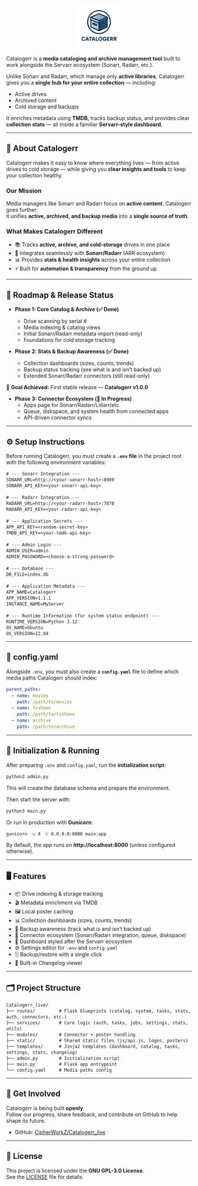 <p align="center">
  <img src="https://github.com/CipherWorkZ/Catalogerr_live/blob/main/static/logo/logo.png" alt="Catalogerr Logo" width="120"/>
</p>

Catalogerr is a **media cataloging and archive management tool** built to work alongside the Servarr ecosystem (Sonarr, Radarr, etc.).  

Unlike Sonarr and Radarr, which manage only **active libraries**, Catalogerr gives you a **single hub for your entire collection** — including:  
- Active drives  
- Archived content  
- Cold storage and backups  

It enriches metadata using **TMDB**, tracks backup status, and provides clear **collection stats** — all inside a familiar **Servarr-style dashboard**.  

---

## 🌟 About Catalogerr  

Catalogerr makes it easy to know where everything lives — from active drives to cold storage — while giving you **clear insights and tools** to keep your collection healthy.  

### Our Mission  
Media managers like Sonarr and Radarr focus on **active content**. Catalogerr goes further:  
it unifies **active, archived, and backup media** into a **single source of truth**.  

### What Makes Catalogerr Different  
- 📚 Tracks **active, archive, and cold-storage** drives in one place  
- 🔗 Integrates seamlessly with **Sonarr/Radarr** (ARR ecosystem)  
- 📊 Provides **stats & health insights** across your entire collection  
- ⚡ Built for **automation & transparency** from the ground up  

---

## 🚀 Roadmap & Release Status  

- **Phase 1: Core Catalog & Archive (✅ Done)**  
  - Drive scanning by serial #  
  - Media indexing & catalog views  
  - Initial Sonarr/Radarr metadata import (read-only)  
  - Foundations for cold storage tracking  

- **Phase 2: Stats & Backup Awareness (✅ Done)**  
  - Collection dashboards (sizes, counts, trends)  
  - Backup status tracking (see what is and isn’t backed up)  
  - Extended Sonarr/Radarr connectors (still read-only)  

🎉 **Goal Achieved:** First stable release — **Catalogerr v1.0.0**  

- **Phase 3: Connector Ecosystem (🚧 In Progress)**  
  - Apps page for Sonarr/Radarr/Lidarr/etc.  
  - Queue, diskspace, and system health from connected apps  
  - API-driven connector syncs  

---

## ⚙️ Setup Instructions  

Before running Catalogerr, you must create a **`.env` file** in the project root with the following environment variables:  

```env
# --- Sonarr Integration ---
SONARR_URL=http://<your-sonarr-host>:8989
SONARR_API_KEY=<your-sonarr-api-key>

# --- Radarr Integration ---
RADARR_URL=http://<your-radarr-host>:7878
RADARR_API_KEY=<your-radarr-api-key>

# --- Application Secrets ---
APP_API_KEY=<random-secret-key>
TMDB_API_KEY=<your-tmdb-api-key>

# --- Admin Login ---
ADMIN_USER=admin
ADMIN_PASSWORD=<choose-a-strong-password>

# --- Database ---
DB_FILE=index.db

# --- Application Metadata ---
APP_NAME=Catalogerr
APP_VERSION=1.1.1
INSTANCE_NAME=MyServer

# --- Runtime Information (for system status endpoint) ---
RUNTIME_VERSION=Python 3.12
OS_NAME=Ubuntu
OS_VERSION=22.04
```

---

## 📂 config.yaml  

Alongside `.env`, you must also create a **`config.yaml`** file to define which media paths Catalogerr should index:  

```yaml
parent_paths:
  - name: movies
    path: /path/to/movies
  - name: tvshows
    path: /path/to/tvshows
  - name: archive
    path: /path/to/archive
```

---

## 🚀 Initialization & Running  

After preparing `.env` and `config.yaml`, run the **initialization script**:  

```bash
python3 admin.py
```

This will create the database schema and prepare the environment.  

Then start the server with:  

```bash
python3 main.py
```

Or run in production with **Gunicorn**:  

```bash
gunicorn -w 4 -b 0.0.0.0:8000 main:app
```

By default, the app runs on **http://localhost:8000** (unless configured otherwise).  

---

## 🖥️ Features  

- 📦 Drive indexing & storage tracking  
- 🎬 Metadata enrichment via TMDB  
- 🖼️ Local poster caching  
- 📊 Collection dashboards (sizes, counts, trends)  
- 💾 Backup awareness (track what is and isn’t backed up)  
- 🔌 Connector ecosystem (Sonarr/Radarr integration, queue, diskspace)  
- 📑 Dashboard styled after the Servarr ecosystem  
- ⚙️ Settings editor for `.env` and `config.yaml`  
- 🗄️ Backup/restore with a single click  
- 📜 Built-in Changelog viewer  

---

## 🗂️ Project Structure  

```
Catalogerr_live/
├── routes/         # Flask blueprints (catalog, system, tasks, stats, auth, connectors, etc.)
├── services/       # Core logic (auth, tasks, jobs, settings, stats, utils)
├── modules/        # Connector + poster handling
├── static/         # Shared static files (js/api.js, logos, posters)
├── templates/      # Jinja2 templates (dashboard, catalog, tasks, settings, stats, changelog)
├── admin.py        # Initialization script
├── main.py         # Flask app entrypoint
└── config.yaml     # Media paths config
```

---

## 🤝 Get Involved  

Catalogerr is being built **openly**.  
Follow our progress, share feedback, and contribute on GitHub to help shape its future.  

- GitHub: [CipherWorkZ/Catalogerr_live](https://github.com/CipherWorkZ/Catalogerr_live)  

---

## 📄 License  

This project is licensed under the **GNU GPL-3.0 License**.  
See the [LICENSE](LICENSE) file for details.  
